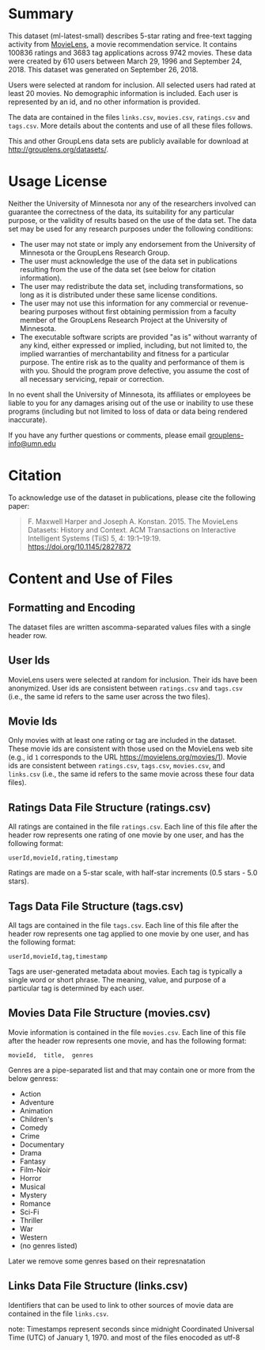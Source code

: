 Summary
=======

This dataset (ml-latest-small) describes 5-star rating and free-text tagging activity from [MovieLens](http://movielens.org), a movie recommendation service. It contains 100836 ratings and 3683 tag applications across 9742 movies. These data were created by 610 users between March 29, 1996 and September 24, 2018. This dataset was generated on September 26, 2018.

Users were selected at random for inclusion. All selected users had rated at least 20 movies. No demographic information is included. Each user is represented by an id, and no other information is provided.

The data are contained in the files `links.csv`, `movies.csv`, `ratings.csv` and `tags.csv`. More details about the contents and use of all these files follows.

This and other GroupLens data sets are publicly available for download at <http://grouplens.org/datasets/>.


Usage License
=============

Neither the University of Minnesota nor any of the researchers involved can guarantee the correctness of the data, its suitability for any particular purpose, or the validity of results based on the use of the data set. The data set may be used for any research purposes under the following conditions:

* The user may not state or imply any endorsement from the University of Minnesota or the GroupLens Research Group.
* The user must acknowledge the use of the data set in publications resulting from the use of the data set (see below for citation information).
* The user may redistribute the data set, including transformations, so long as it is distributed under these same license conditions.
* The user may not use this information for any commercial or revenue-bearing purposes without first obtaining permission from a faculty member of the GroupLens Research Project at the University of Minnesota.
* The executable software scripts are provided "as is" without warranty of any kind, either expressed or implied, including, but not limited to, the implied warranties of merchantability and fitness for a particular purpose. The entire risk as to the quality and performance of them is with you. Should the program prove defective, you assume the cost of all necessary servicing, repair or correction.

In no event shall the University of Minnesota, its affiliates or employees be liable to you for any damages arising out of the use or inability to use these programs (including but not limited to loss of data or data being rendered inaccurate).

If you have any further questions or comments, please email <grouplens-info@umn.edu>


Citation
========

To acknowledge use of the dataset in publications, please cite the following paper:

> F. Maxwell Harper and Joseph A. Konstan. 2015. The MovieLens Datasets: History and Context. ACM Transactions on Interactive Intelligent Systems (TiiS) 5, 4: 19:1–19:19. <https://doi.org/10.1145/2827872>

Content and Use of Files
========================

Formatting and Encoding
-----------------------

The dataset files are written ascomma-separated values files with a single header row. 


User Ids
--------

MovieLens users were selected at random for inclusion. Their ids have been anonymized. User ids are consistent between `ratings.csv` and `tags.csv` (i.e., the same id refers to the same user across the two files).


Movie Ids
---------

Only movies with at least one rating or tag are included in the dataset. These movie ids are consistent with those used on the MovieLens web site (e.g., id `1` corresponds to the URL <https://movielens.org/movies/1>). Movie ids are consistent between `ratings.csv`, `tags.csv`, `movies.csv`, and `links.csv` (i.e., the same id refers to the same movie across these four data files).


Ratings Data File Structure (ratings.csv)
-----------------------------------------

All ratings are contained in the file `ratings.csv`. Each line of this file after the header row represents one rating of one movie by one user, and has the following format:

    userId,movieId,rating,timestamp

Ratings are made on a 5-star scale, with half-star increments (0.5 stars - 5.0 stars).

Tags Data File Structure (tags.csv)
-----------------------------------

All tags are contained in the file `tags.csv`. Each line of this file after the header row represents one tag applied to one movie by one user, and has the following format:

    userId,movieId,tag,timestamp

Tags are user-generated metadata about movies. Each tag is typically a single word or short phrase. The meaning, value, and purpose of a particular tag is determined by each user.

Movies Data File Structure (movies.csv)
---------------------------------------

Movie information is contained in the file `movies.csv`. Each line of this file after the header row represents one movie, and has the following format:

    movieId,  title,  genres

Genres are a pipe-separated list and that may contain one or more from the below genress:

* Action
* Adventure
* Animation
* Children's
* Comedy
* Crime
* Documentary
* Drama
* Fantasy
* Film-Noir
* Horror
* Musical
* Mystery
* Romance
* Sci-Fi
* Thriller
* War
* Western
* (no genres listed)

Later we remove some genres based on their represnatation

Links Data File Structure (links.csv)
---------------------------------------

Identifiers that can be used to link to other sources of movie data are contained in the file `links.csv`. 

note: Timestamps represent seconds since midnight Coordinated Universal Time (UTC) of January 1, 1970. and most of the files enocoded as utf-8
